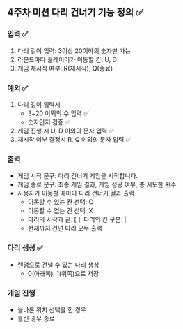 ## 4주차 미션 다리 건너기 기능 정의 ✅

### 입력 ✅
1. 다리 길이 입력: 3이상 20이하의 숫자만 가능
2. 라운드마다 플레이어가 이동할 칸: U, D
3. 게임 재시작 여부: R(재시작), Q(종료)

### 예외 ✅
1. 다리 길이 입력시
   - 3~20 이외의 수 입력 ✅
   - 숫자인지 검증 ✅
2. 게임 진행 시 U, D 이외의 문자 입력 ✅
3. 재시작 여부 결정시 R, Q 이외의 문자 입력 ✅

### 출력
- 게임 시작 문구: 다리 건너기 게임을 시작합니다.
- 게임 종료 문구: 최종 게임 결과, 게임 성공 여부, 총 시도한 횟수
- 사용자가 이동할 때마다 다리 건너기 결과 출력
  - 이동할 수 있는 칸 선택: O
  - 이동할 수 없는 칸 선택: X
  - 다리의 시작과 끝: [ ], 다리의 칸 구분: |
  - 현재까지 건넌 다리 모두 출력


### 다리 생성 ✅
- 랜덤으로 건널 수 있는 다리 생성
  - 0(아래쪽), 1(위쪽)으로 저장

### 게임 진행
- 올바른 위치 선택을 한 경우
- 틀린 경우 종료